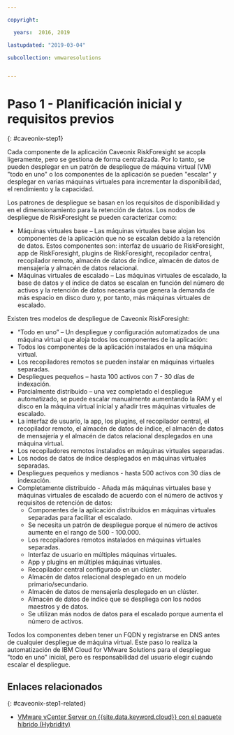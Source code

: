 ```yaml
---

copyright:

  years:  2016, 2019

lastupdated: "2019-03-04"

subcollection: vmwaresolutions


---
```


# Paso 1 - Planificación inicial y requisitos previos
{: #caveonix-step1}

Cada componente de la aplicación Caveonix RiskForesight se acopla ligeramente, pero se gestiona de forma centralizada. Por lo tanto, se pueden desplegar en un patrón de despliegue de máquina virtual (VM) "todo en uno" o los componentes de la aplicación se pueden "escalar" y desplegar en varias máquinas virtuales para incrementar la disponibilidad, el rendimiento y la capacidad.

Los patrones de despliegue se basan en los requisitos de disponibilidad y en el dimensionamiento para la retención de datos. Los nodos de despliegue de RiskForesight se pueden caracterizar como:

-	Máquinas virtuales base – Las máquinas virtuales base alojan los componentes de la aplicación que no se escalan debido a la retención de datos. Estos componentes son: interfaz de usuario de RiskForesight, app de RiskForesight, plugins de RiskForesight, recopilador central, recopilador remoto, almacén de datos de índice, almacén de datos de mensajería y almacén de datos relacional.
-	Máquinas virtuales de escalado – Las máquinas virtuales de escalado, la base de datos y el índice de datos se escalan en función del número de activos y la retención de datos necesaria que genera la demanda de más espacio en disco duro y, por tanto, más máquinas virtuales de escalado.

Existen tres modelos de despliegue de Caveonix RiskForesight:

-	“Todo en uno” – Un despliegue y configuración automatizados de una máquina virtual que aloja todos los componentes de la aplicación:
  - Todos los componentes de la aplicación instalados en una máquina virtual.
  - Los recopiladores remotos se pueden instalar en máquinas virtuales separadas.
  - Despliegues pequeños – hasta 100 activos con 7 - 30 días de indexación.
-	Parcialmente distribuido – una vez completado el despliegue automatizado, se puede escalar manualmente aumentando la RAM y el disco en la máquina virtual inicial y añadir tres máquinas virtuales de escalado.
  - La interfaz de usuario, la app, los plugins, el recopilador central, el recopilador remoto, el almacén de datos de índice, el almacén de datos de mensajería y el almacén de datos relacional desplegados en una máquina virtual.
  - Los recopiladores remotos instalados en máquinas virtuales separadas.
  -	Los nodos de datos de índice desplegados en máquinas virtuales separadas.
  -	Despliegues pequeños y medianos - hasta 500 activos con 30 días de indexación.
- Completamente distribuido - Añada más máquinas virtuales base y máquinas virtuales de escalado de acuerdo con el número de activos y requisitos de retención de datos:
  - Componentes de la aplicación distribuidos en máquinas virtuales separadas para facilitar el escalado.
  -	Se necesita un patrón de despliegue porque el número de activos aumente en el rango de 500 - 100.000.
  -	Los recopiladores remotos instalados en máquinas virtuales separadas.
  -	Interfaz de usuario en múltiples máquinas virtuales.
  -	App y plugins en múltiples máquinas virtuales.
  -	Recopilador central configurado en un clúster.
  -	Almacén de datos relacional desplegado en un modelo primario/secundario.
  -	Almacén de datos de mensajería desplegado en un clúster.
  -	Almacén de datos de índice que se despliega con los nodos maestros y de datos.
  -	Se utilizan más nodos de datos para el escalado porque aumenta el número de activos.

Todos los componentes deben tener un FQDN y registrarse en DNS antes de cualquier despliegue de máquina virtual. Este paso lo realiza la automatización de IBM Cloud for VMware Solutions para el despliegue "todo en uno" inicial, pero es responsabilidad del usuario elegir cuándo escalar el despliegue.

## Enlaces relacionados
{: #caveonix-step1-related}

* [VMware vCenter Server on {{site.data.keyword.cloud}} con el paquete híbrido (Hybridity)](/docs/services/vmwaresolutions/archiref/vcs?topic=vmware-solutions-vcs-hybridity-intro)
